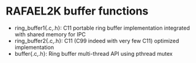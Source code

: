 # RAFAEL2K buffer functions

- ring_buffer1{.c,.h}: C11 portable ring buffer implementation integrated with shared memory for IPC 
- ring_buffer2{.c,.h}: C11 (C99 indeed with very few C11) optimized implementation
- buffer{.c,.h}: Ring buffer multi-thread API using pthread mutex
